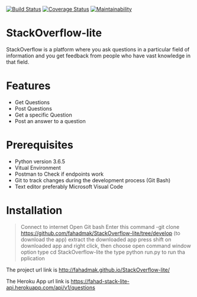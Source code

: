 [![Build Status](https://travis-ci.org/fahadmak/StackOverflow-lite.svg?branch=develop)](https://travis-ci.org/fahadmak/StackOverflow-lite) [![Coverage Status](https://coveralls.io/repos/github/fahadmak/StackOverflow-lite/badge.svg?branch=develop)](https://coveralls.io/github/fahadmak/StackOverflow-lite?branch=develop) [![Maintainability](https://api.codeclimate.com/v1/badges/f8db7264671cb091bead/maintainability)](https://codeclimate.com/github/fahadmak/StackOverflow-lite/maintainability)

# StackOverflow-lite
StackOverflow is a platform where you ask questions in a particular field of information and you get feedback from people who have vast knowledge in that field.
# Features
- Get Questions
- Post Questions
- Get a specific Question
- Post an answer to a question
# Prerequisites
- Python version 3.6.5
- Vitual Environment
- Postman to Check if endpoints work
- Git to track changes during the development process (Git Bash)
- Text editor preferably Microsoft Visual Code
# Installation
> Connect to internet
> Open Git bash
> Enter this command
  -git clone https://github.com/fahadmak/StackOverflow-lite/tree/develop  (to download the app)
> extract the downloaded app
> press shift on downloaded app and right click, then choose open command window option
> type cd StackOverflow-lite
>the type python run.py to run tha pplication

The project url link is http://fahadmak.github.io/StackOverflow-lite/

The Heroku App url link is https://fahad-stack-lite-api.herokuapp.com/api/v1/questions

